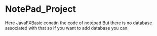 # NotePad_Project

Here JavaFXBasic conatin the code of notepad 
But there is no database associated with that so if you want to add database you can
